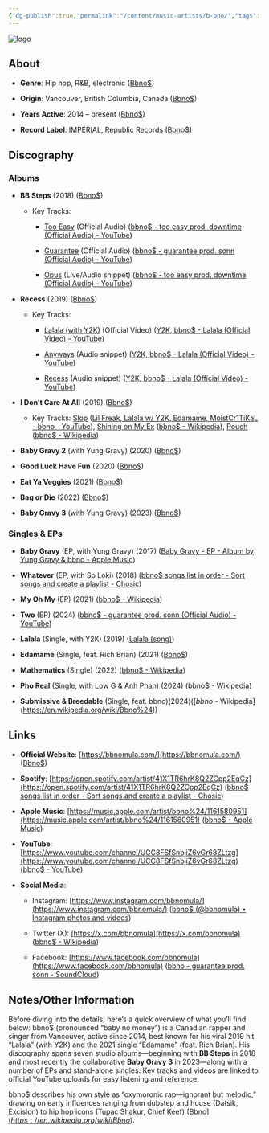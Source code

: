 ```yaml
---
{"dg-publish":true,"permalink":"/content/music-artists/b-bno/","tags":["#MusicArtist"],"noteIcon":"","created":"2025-04-28T16:45:25.441+02:00","updated":"2025-04-28T17:00:15.781+02:00"}
---
```



<img src="/img/MALOGO/BBnos.png" alt="logo" class="round-img round-img-100">

## About

- **Genre**: Hip hop, R&B, electronic ([Bbno$](https://en.wikipedia.org/wiki/Bbno%24?utm_source=chatgpt.com))
    
- **Origin**: Vancouver, British Columbia, Canada ([Bbno$](https://en.wikipedia.org/wiki/Bbno%24?utm_source=chatgpt.com))
    
- **Years Active**: 2014 – present ([Bbno$](https://en.wikipedia.org/wiki/Bbno%24?utm_source=chatgpt.com))
    
- **Record Label**: IMPERIAL, Republic Records ([Bbno$](https://en.wikipedia.org/wiki/Bbno%24?utm_source=chatgpt.com))
    

## Discography

### Albums

- **BB Steps** (2018) ([Bbno$](https://en.wikipedia.org/wiki/Bbno%24?utm_source=chatgpt.com))
    
    - Key Tracks:
        
        - [Too Easy](https://www.youtube.com/watch?v=yu9ISE4e9-Q) (Official Audio) ([bbno$ - too easy prod. downtime (Official Audio) - YouTube](https://www.youtube.com/watch?v=yu9ISE4e9-Q&utm_source=chatgpt.com))
            
        - [Guarantee](https://www.youtube.com/watch?v=9V8JxNGobHI) (Official Audio) ([bbno$ - guarantee prod. sonn (Official Audio) - YouTube](https://www.youtube.com/watch?v=9V8JxNGobHI&utm_source=chatgpt.com))
            
        - [Opus](https://www.youtube.com/watch?v=yu9ISE4e9-Q&t=120s) (Live/Audio snippet) ([bbno$ - too easy prod. downtime (Official Audio) - YouTube](https://www.youtube.com/watch?v=yu9ISE4e9-Q&utm_source=chatgpt.com))
            
- **Recess** (2019) ([Bbno$](https://en.wikipedia.org/wiki/Bbno%24?utm_source=chatgpt.com))
    
    - Key Tracks:
        
        - [Lalala (with Y2K)](https://www.youtube.com/watch?v=N2Y2vQ-1m7M) (Official Video) ([Y2K, bbno$ - Lalala (Official Video) - YouTube](https://www.youtube.com/watch?v=N2Y2vQ-1m7M&utm_source=chatgpt.com))
            
        - [Anyways](https://www.youtube.com/watch?v=N2Y2vQ-1m7M&t=90s) (Audio snippet) ([Y2K, bbno$ - Lalala (Official Video) - YouTube](https://www.youtube.com/watch?v=N2Y2vQ-1m7M&utm_source=chatgpt.com))
            
        - [Recess](https://www.youtube.com/watch?v=N2Y2vQ-1m7M&t=30s) (Audio snippet) ([Y2K, bbno$ - Lalala (Official Video) - YouTube](https://www.youtube.com/watch?v=N2Y2vQ-1m7M&utm_source=chatgpt.com))
            
- **I Don’t Care At All** (2019) ([Bbno$](https://en.wikipedia.org/wiki/Bbno%24?utm_source=chatgpt.com))
    
    - Key Tracks: [Slop](https://music.youtube.com/watch?v=uZqVMLhBgnw) ([Lil Freak, Lalala w/ Y2K, Edamame, MoistCr1TiKaL - bbno - YouTube](https://www.youtube.com/watch?pp=0gcJCdgAo7VqN5tD&v=uZqVMLhBgnw&utm_source=chatgpt.com)), [Shining on My Ex](https://music.apple.com/us/album/shining-on-my-ex-single/1484172440) ([bbno$ - Wikipedia](https://en.wikipedia.org/wiki/Bbno%24)), [Pouch](https://music.apple.com/us/album/pouch-single/1484172439) ([bbno$ - Wikipedia](https://en.wikipedia.org/wiki/Bbno%24))
        
- **Baby Gravy 2** (with Yung Gravy) (2020) ([Bbno$](https://en.wikipedia.org/wiki/Bbno%24?utm_source=chatgpt.com))
    
- **Good Luck Have Fun** (2020) ([Bbno$](https://en.wikipedia.org/wiki/Bbno%24?utm_source=chatgpt.com))
    
- **Eat Ya Veggies** (2021) ([Bbno$](https://en.wikipedia.org/wiki/Bbno%24?utm_source=chatgpt.com))
    
- **Bag or Die** (2022) ([Bbno$](https://en.wikipedia.org/wiki/Bbno%24?utm_source=chatgpt.com))
    
- **Baby Gravy 3** (with Yung Gravy) (2023) ([Bbno$](https://en.wikipedia.org/wiki/Bbno%24?utm_source=chatgpt.com))
    

### Singles & EPs

- **Baby Gravy** (EP, with Yung Gravy) (2017) ([Baby Gravy - EP - Album by Yung Gravy & bbno - Apple Music](https://music.apple.com/nz/album/baby-gravy-ep/1292505805?utm_source=chatgpt.com))
    
- **Whatever** (EP, with So Loki) (2018) ([bbno$ songs list in order - Sort songs and create a playlist - Chosic](https://www.chosic.com/artist/bbno/41X1TR6hrK8Q2ZCpp2EqCz/?utm_source=chatgpt.com))
    
- **My Oh My** (EP) (2021) ([bbno$ - Wikipedia](https://en.wikipedia.org/wiki/Bbno%24))
    
- **Two** (EP) (2024) ([bbno$ - guarantee prod. sonn (Official Audio) - YouTube](https://www.youtube.com/watch?v=9V8JxNGobHI&utm_source=chatgpt.com))
    
- **Lalala** (Single, with Y2K) (2019) ([Lalala (song)](https://en.wikipedia.org/wiki/Lalala_%28song%29?utm_source=chatgpt.com))
    
- **Edamame** (Single, feat. Rich Brian) (2021) ([Bbno$](https://en.wikipedia.org/wiki/Bbno%24?utm_source=chatgpt.com))
    
- **Mathematics** (Single) (2022) ([bbno$ - Wikipedia](https://en.wikipedia.org/wiki/Bbno%24))
    
- **Pho Real** (Single, with Low G & Anh Phan) (2024) ([bbno$ - Wikipedia](https://en.wikipedia.org/wiki/Bbno%24))
    
- **Submissive & Breedable** (Single, feat. bbno$) (2024) ([bbno$ - Wikipedia](https://en.wikipedia.org/wiki/Bbno%24))
    

## Links

- **Official Website**: [https://bbnomula.com/](https://bbnomula.com/) ([Bbno$](https://en.wikipedia.org/wiki/Bbno%24?utm_source=chatgpt.com))
    
- **Spotify**: [https://open.spotify.com/artist/41X1TR6hrK8Q2ZCpp2EqCz](https://open.spotify.com/artist/41X1TR6hrK8Q2ZCpp2EqCz) ([bbno$ songs list in order - Sort songs and create a playlist - Chosic](https://www.chosic.com/artist/bbno/41X1TR6hrK8Q2ZCpp2EqCz/?utm_source=chatgpt.com))
    
- **Apple Music**: [https://music.apple.com/artist/bbno%24/1161580951](https://music.apple.com/artist/bbno%24/1161580951) ([‎bbno$ - Apple Music](https://music.apple.com/bb/artist/bbno%24/1161580951?utm_source=chatgpt.com))
    
- **YouTube**: [https://www.youtube.com/channel/UCC8FSfSnbjiZ6vGr68ZLtzg](https://www.youtube.com/channel/UCC8FSfSnbjiZ6vGr68ZLtzg) ([bbno$ - YouTube](https://www.youtube.com/channel/UCC8FSfSnbjiZ6vGr68ZLtzg?utm_source=chatgpt.com))
    
- **Social Media**:
    
    - Instagram: [https://www.instagram.com/bbnomula/](https://www.instagram.com/bbnomula/) ([bbno$ (@bbnomula) • Instagram photos and videos](https://www.instagram.com/bbnomula/?hl=en&utm_source=chatgpt.com))
        
    - Twitter (X): [https://x.com/bbnomula](https://x.com/bbnomula) ([bbno$ - Wikipedia](https://en.wikipedia.org/wiki/Bbno%24))
        
    - Facebook: [https://www.facebook.com/bbnomula](https://www.facebook.com/bbnomula) ([bbno - guarantee prod. sonn - SoundCloud](https://soundcloud.com/bbnomula/gauranetee?in=silverwolfgamer%2Fsets%2Fbbnos&utm_source=chatgpt.com))
        

## Notes/Other Information

Before diving into the details, here’s a quick overview of what you’ll find below: bbno$ (pronounced “baby no money”) is a Canadian rapper and singer from Vancouver, active since 2014, best known for his viral 2019 hit “Lalala” (with Y2K) and the 2021 single “Edamame” (feat. Rich Brian). His discography spans seven studio albums—beginning with **BB Steps** in 2018 and most recently the collaborative **Baby Gravy 3** in 2023—along with a number of EPs and stand-alone singles. Key tracks and videos are linked to official YouTube uploads for easy listening and reference.

bbno$ describes his own style as “oxymoronic rap—ignorant but melodic,” drawing on early influences ranging from dubstep and house (Datsik, Excision) to hip hop icons (Tupac Shakur, Chief Keef) ([Bbno$](https://en.wikipedia.org/wiki/Bbno%24?utm_source=chatgpt.com)). He initially built an international following via SoundCloud and a breakout team-up with Y2K for “Lalala,” leveraging viral marketing on Tinder and TikTok ([Lalala (song)](https://en.wikipedia.org/wiki/Lalala_%28song%29?utm_source=chatgpt.com)). In 2025, he received a Juno Award for Fan Choice ([Bbno$](https://en.wikipedia.org/wiki/Bbno%24?utm_source=chatgpt.com)).